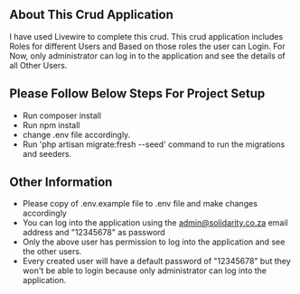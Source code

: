 ## About This Crud Application

I have used Livewire to complete this crud. This crud application includes Roles for different Users and Based on those roles the user can Login. For Now, only administrator can log in to the application and see the details of all Other Users.

Please Follow Below Steps For Project Setup
- 
- Run composer install
- Run npm install
- change .env file accordingly.
- Run 'php artisan migrate:fresh --seed' command to run the migrations and seeders.

## Other Information

- Please copy of .env.example file to .env file and make changes accordingly
- You can log into the application using the admin@solidarity.co.za email address and "12345678" as password
- Only the above user has permission to log into the application and see the other users.
- Every created user will have a default password of "12345678" but they won't be able to login because only administrator can log into the application.